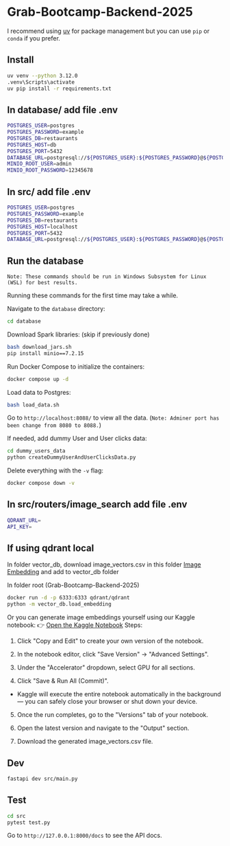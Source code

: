 # Grab-Bootcamp-Backend-2025

I recommend using [uv](https://github.com/astral-sh/uv) for package management but you can use `pip` or `conda` if you prefer.


## Install

```bash
uv venv --python 3.12.0
.venv\Scripts\activate
uv pip install -r requirements.txt
```
## In database/ add file .env
```bash
POSTGRES_USER=postgres
POSTGRES_PASSWORD=example
POSTGRES_DB=restaurants
POSTGRES_HOST=db
POSTGRES_PORT=5432
DATABASE_URL=postgresql://${POSTGRES_USER}:${POSTGRES_PASSWORD}@${POSTGRES_HOST}:${POSTGRES_PORT}/${POSTGRES_DB}
MINIO_ROOT_USER=admin
MINIO_ROOT_PASSWORD=12345678
```
## In src/ add file .env
```bash
POSTGRES_USER=postgres
POSTGRES_PASSWORD=example
POSTGRES_DB=restaurants
POSTGRES_HOST=localhost
POSTGRES_PORT=5432
DATABASE_URL=postgresql://${POSTGRES_USER}:${POSTGRES_PASSWORD}@${POSTGRES_HOST}:${POSTGRES_PORT}/${POSTGRES_DB}
```
## Run the database

`Note: These commands should be run in Windows Subsystem for Linux (WSL) for best results.`

Running these commands for the first time may take a while.

Navigate to the `database` directory:
```sh
cd database
```

Download Spark libraries: (skip if previously done)
```sh
bash download_jars.sh
pip install minio==7.2.15 
```

Run Docker Compose to initialize the containers:
```sh
docker compose up -d
```

Load data to Postgres:
```sh
bash load_data.sh
```

Go to `http://localhost:8088/` to view all the data. (`Note: Adminer port has been change from 8080 to 8088.`)

If needed, add dummy User and User clicks data:
```sh
cd dummy_users_data
python createDummyUserAndUserClicksData.py
```

Delete everything with the `-v` flag:
```sh
docker compose down -v
```

## In src/routers/image_search add file .env
```bash
QDRANT_URL=
API_KEY=
```

## If using qdrant local
In folder vector_db, download image_vectors.csv in this folder [Image Embedding](https://drive.google.com/drive/folders/1nKzVk1eyjutBAYo34F7gatrBIcarMyNY?usp=drive_link) and add to vector_db folder  

In folder root (Grab-Bootcamp-Backend-2025)
```bash
docker run -d -p 6333:6333 qdrant/qdrant
python -m vector_db.load_embedding
```

Or you can generate image embeddings yourself using our Kaggle notebook:
 👉 [Open the Kaggle Notebook](https://www.kaggle.com/code/colabnguyen/grab-images-embedding) 
Steps:
1. Click "Copy and Edit" to create your own version of the notebook.

2. In the notebook editor, click "Save Version" → "Advanced Settings".

3. Under the "Accelerator" dropdown, select GPU for all sections.

4. Click "Save & Run All (Commit)".

- Kaggle will execute the entire notebook automatically in the background — you can safely close your browser or shut down your device.

5. Once the run completes, go to the "Versions" tab of your notebook.

6. Open the latest version and navigate to the "Output" section.

7. Download the generated image_vectors.csv file.
## Dev

```bash
fastapi dev src/main.py
```

## Test

```bash
cd src
pytest test.py
```

Go to `http://127.0.0.1:8000/docs` to see the API docs.
